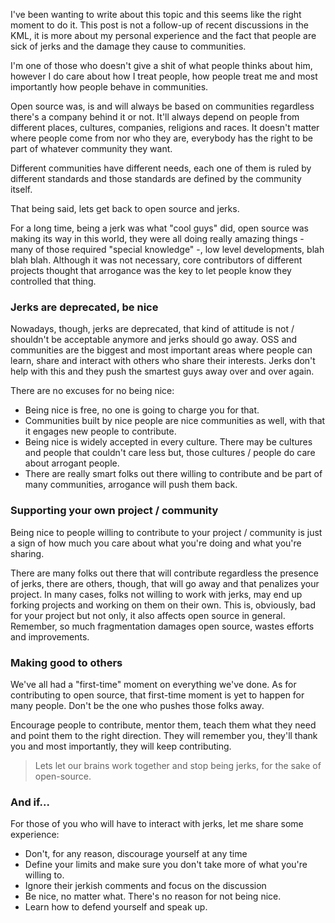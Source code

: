 <!---
$"metadata"$
{
  "md": true,
  "title": "Jerks are deprecated, be nice",
  "draft": false,
  "slug": "jerks-are-deprecated",
  "tags": [
    "jerks",
    "community"
  ]
}
$"metadata"$
-->

I've been wanting to write about this topic and this seems like the right moment to do it. This post is not a follow-up of recent discussions in the KML, it is more about my personal experience and the fact that people are sick of jerks and the damage they cause to communities.

I'm one of those who doesn't give a shit of what people thinks about him, however I do care about how I treat people, how people treat me and most importantly how people behave in communities.

Open source was, is and will always be based on communities regardless there's a company behind it or not. It'll always depend on people from different places, cultures, companies, religions and races. It doesn't matter where people come from nor who they are, everybody has the right to be part of whatever community they want.

Different communities have different needs, each one of them is ruled by different standards and those standards are defined by the community itself.

That being said, lets get back to open source and jerks.

For a long time, being a jerk was what "cool guys" did, open source was making its way in this world, they were all doing really amazing things - many of those required "special knowledge" -, low level developments, blah blah blah. Although it was not necessary, core contributors of different projects thought that arrogance was the key to let people know they controlled that thing.

### Jerks are deprecated, be nice

Nowadays, though, jerks are deprecated, that kind of attitude is not / shouldn't be acceptable anymore and jerks should go away. OSS and communities are the biggest and most important areas where people can learn, share and interact with others who share their interests. Jerks don't help with this and they push the smartest guys away over and over again.

There are no excuses for no being nice:

  * Being nice is free, no one is going to charge you for that.
  * Communities built by nice people are nice communities as well, with that it engages new people to contribute.
  * Being nice is widely accepted in every culture. There may be cultures and people that couldn't care less but, those cultures /  people do care about arrogant people.
  * There are really smart folks out there willing to contribute and be part of many communities, arrogance will push them back.

### Supporting your own project / community

Being nice to people willing to contribute to your project / community is just a sign of how much you care about what you're doing and what you're sharing.

There are many folks out there that will contribute regardless the presence of jerks, there are others, though, that will go away and that penalizes your project. In many cases, folks not willing to work with jerks, may end up forking projects and working on them on their own. This is, obviously, bad for your project but not only, it also affects open source in general. Remember, so much fragmentation damages open source, wastes efforts and improvements.

### Making good to others

We've all had a "first-time" moment on everything we've done. As for contributing to open source, that first-time moment is yet to happen for many people. Don't be the one who pushes those folks away.

Encourage people to contribute, mentor them, teach them what they need and point them to the right direction. They will remember you, they'll thank you and most importantly, they will keep contributing.

> Lets let our brains work together and stop being jerks, for the sake of open-source.

### And if...

For those of you who will have to interact with jerks, let me share some experience:

  * Don't, for any reason, discourage yourself at any time
  * Define your limits and make sure you don't take more of what you're willing to.
  * Ignore their jerkish comments and focus on the discussion
  * Be nice, no matter what. There's no reason for not being nice.
  * Learn how to defend yourself and speak up.
